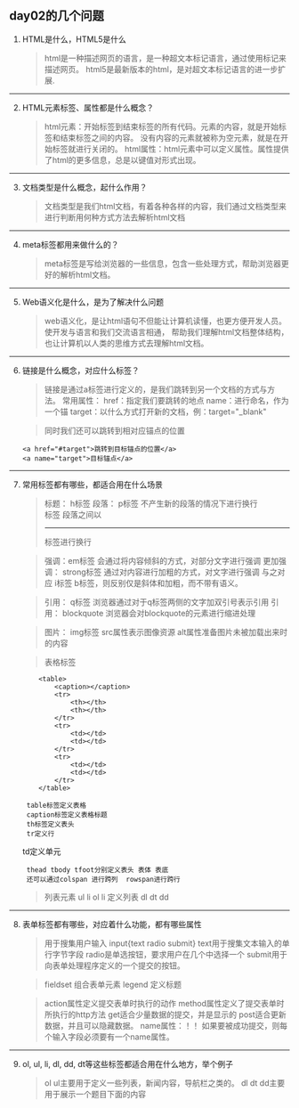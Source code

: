 ## day02的几个问题
1. HTML是什么，HTML5是什么
	
	> html是一种描述网页的语言，是一种超文本标记语言，通过使用标记来描述网页。
	> html5是最新版本的html，是对超文本标记语言的进一步扩展.
---
2. HTML元素标签、属性都是什么概念？
	
	> html元素：开始标签到结束标签的所有代码。元素的内容，就是开始标签和结束标签之间的内容。
	> 没有内容的元素就被称为空元素，就是在开始标签就进行关闭的。
	> html属性：html元素中可以定义属性。属性提供了html的更多信息，总是以键值对形式出现。
---
3. 文档类型是什么概念，起什么作用？
	
	> 文档类型是我们html文档，有着各种各样的内容，我们通过文档类型来进行判断用何种方式方法去解析html文档
---
4. meta标签都用来做什么的？
	
	> meta标签是写给浏览器的一些信息，包含一些处理方式，帮助浏览器更好的解析html文档。
---
5. Web语义化是什么，是为了解决什么问题
	
	> web语义化，是让html语句不但能让计算机读懂，也更方便开发人员。使开发与语言和我们交流语言相通，
	> 帮助我们理解html文档整体结构，也让计算机以人类的思维方式去理解html文档。
---
6. 链接是什么概念，对应什么标签？
	
	> 链接是通过a标签进行定义的，是我们跳转到另一个文档的方式与方法。
	> <a href=""></a>
	> 常用属性：
	> href：指定我们要跳转的地点
	> name：进行命名，作为一个锚
	> target：以什么方式打开新的文档，例：target="_blank"
	
	> 同时我们还可以跳转到相对应锚点的位置
	```
	<a href="#target">跳转到目标锚点的位置</a>
	<a name="target">目标锚点</a>
	```
---
7. 常用标签都有哪些，都适合用在什么场景
	
	> 标题： h标签
	> 段落： p标签	不产生新的段落的情况下进行换行 <br />标签 段落之间以<hr />标签进行换行
	
	> 强调：em标签	会通过将内容倾斜的方式，对部分文字进行强调
	> 更加强调： strong标签	通过对内容进行加粗的方式，对文字进行强调
	> 与之对应 i标签 b标签，则反别仅是斜体和加粗，而不带有语义。
	
	> 引用： q标签	浏览器通过对于q标签两侧的文字加双引号表示引用
	> 引用： blockquote	浏览器会对blockquote的元素进行缩进处理
	
	> 图片： img标签 src属性表示图像资源 alt属性准备图片未被加载出来时的内容
	
	> 表格标签
	```
	 	<table>
	 		<caption></caption>
	 		<tr>
	 			<th></th>
	 			<th></th>
	 		</tr>
	 		<tr>
	 			<td></td>
	 			<td></td>
	 		</tr>
	 		<tr>
	 			<td></td>
	 			<td></td>
	 		</tr>
 		</table>
	```	
		table标签定义表格
		caption标签定义表格标题
		th标签定义表头
		tr定义行
	td定义单元
		
		thead tbody tfoot分别定义表头 表体 表底
		还可以通过colspan 进行跨列  rowspan进行跨行
	
	> 列表元素
	> 	ul li
	> 	ol li
	> 	定义列表
	> 	dl
	> 		dt dd
---
8. 表单标签都有哪些，对应着什么功能，都有哪些属性
	
	> 用于搜集用户输入
	> input{text radio submit}
	> 	text用于搜集文本输入的单行字节字段
	> 	radio是单选按钮，要求用户在几个中选择一个
	> 	submit用于向表单处理程序定义的一个提交的按钮。
	
	> fieldset 组合表单元素
	> legend	 定义标题
	
	> action属性定义提交表单时执行的动作
	> method属性定义了提交表单时所执行的http方法
	> 	get适合少量数据的提交，并是显示的
	> 	post适合更新数据，并且可以隐藏数据。
	> name属性：！！
	> 	如果要被成功提交，则每个输入字段必须要有一个name属性。
---
9. ol, ul, li, dl, dd, dt等这些标签都适合用在什么地方，举个例子
	
	> ol ul主要用于定义一些列表，新闻内容，导航栏之类的。
	> dl dt dd主要用于展示一个题目下面的内容
